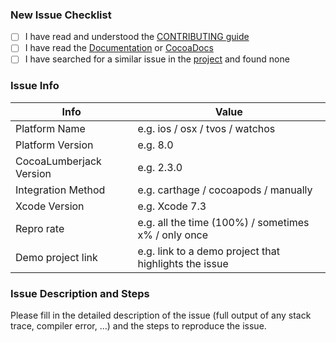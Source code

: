 ### New Issue Checklist

* [ ] I have read and understood the [CONTRIBUTING guide](https://github.com/CocoaLumberjack/CocoaLumberjack/blob/master/.github/CONTRIBUTING.md)
* [ ] I have read the [Documentation](https://github.com/CocoaLumberjack/CocoaLumberjack#documentation) or [CocoaDocs](cocoadocs.org/docsets/CocoaLumberjack)
* [ ] I have searched for a similar issue in the [project](https://github.com/CocoaLumberjack/CocoaLumberjack/issues) and found none

### Issue Info

 Info                    | Value                               |
-------------------------|-------------------------------------|
 Platform Name           | e.g. ios / osx / tvos / watchos
 Platform Version        | e.g. 8.0
 CocoaLumberjack Version | e.g. 2.3.0
 Integration Method      | e.g. carthage / cocoapods / manually
 Xcode Version           | e.g. Xcode 7.3
 Repro rate              | e.g. all the time (100%) / sometimes x% / only once
 Demo project link       | e.g. link to a demo project that highlights the issue

### Issue Description and Steps

Please fill in the detailed description of the issue (full output of any stack trace, compiler error, ...) and the steps to reproduce the issue.

